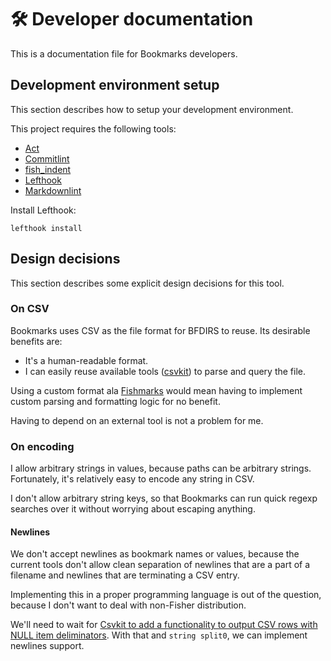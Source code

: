 # 🛠️ Developer documentation

This is a documentation file for Bookmarks developers.

## Development environment setup

This section describes how to setup your development environment.

This project requires the following tools:

- [Act]
- [Commitlint]
- [fish_indent]
- [Lefthook]
- [Markdownlint]

Install Lefthook:

```shell
lefthook install
```

## Design decisions

This section describes some explicit design decisions for this tool.

### On CSV

Bookmarks uses CSV as the file format for BFDIRS to reuse. Its desirable
benefits are:

- It's a human-readable format.
- I can easily reuse available tools ([csvkit]) to parse and query the file.

Using a custom format ala [Fishmarks][fishmarks] would mean having to implement
custom parsing and formatting logic for no benefit.

Having to depend on an external tool is not a problem for me.

### On encoding

I allow arbitrary strings in values, because paths can be arbitrary strings.
Fortunately, it's relatively easy to encode any string in CSV.

I don't allow arbitrary string keys, so that Bookmarks can run quick regexp
searches over it without worrying about escaping anything.

#### Newlines

We don't accept newlines as bookmark names or values, because the current tools
don't allow clean separation of newlines that are a part of a filename and
newlines that are terminating a CSV entry.

Implementing this in a proper programming language is out of the question,
because I don't want to deal with non-Fisher distribution.

We'll need to wait for [Csvkit to add a functionality to output CSV rows with
NULL item deliminators](https://github.com/wireservice/csvkit/issues/1196).
With that and `string split0`, we can implement newlines support.

[fishmarks]: https://github.com/techwizrd/fishmarks
[csvkit]: https://csvkit.readthedocs.io
[Act]: https://github.com/nektos/act
[Commitlint]: https://github.com/conventional-changelog/commitlint
[fish_indent]: https://fishshell.com/docs/current/cmds/fish_indent.html
[Lefthook]: https://github.com/evilmartians/lefthook
[Markdownlint]: https://github.com/igorshubovych/markdownlint-cli
